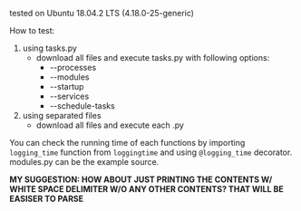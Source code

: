 tested on Ubuntu 18.04.2 LTS (4.18.0-25-generic)

How to test:
1. using tasks.py
    - download all files and execute tasks.py with following options:
        - --processes
        - --modules
        - --startup
        - --services
        - --schedule-tasks
2. using separated files
    - download all files and execute each .py

You can check the running time of each functions by importing `logging_time` function from `loggingtime` and using `@logging_time` decorator. modules.py can be the example source.


**MY SUGGESTION: HOW ABOUT JUST PRINTING THE CONTENTS W/ WHITE SPACE DELIMITER W/O ANY OTHER CONTENTS? THAT WILL BE EASISER TO PARSE**
